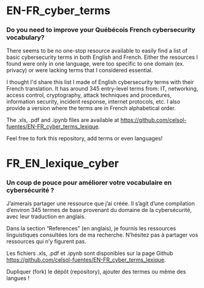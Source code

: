# EN-FR_cyber_terms
<h3>Do you need to improve your Québécois French cybersecurity vocabulary?</h3>

There seems to be no one-stop resource available to easily find a list of basic cybersecurity terms in both English and French. Either the resources I found were only in one language, were too specific to one domain (ex. privacy) or were lacking terms that I considered essential. 

I thought I'd share this list I made of English cybersecurity terms with their French translation. It has around 345 entry-level terms from: IT, networking, access control, cryptography, attack techniques and procedures, information security, incident response, internet protocols, etc. I also provide a version where the terms are in French alphabetical order.

The .xls, .pdf and .ipynb files are available at https://github.com/celsol-fuentes/EN-FR_cyber_terms_lexique.

Feel free to fork this repository, add terms or even languages!


# FR_EN_lexique_cyber
<h3>Un coup de pouce pour améliorer votre vocabulaire en cybersécurité ?</h3>

J’aimerais partager une ressource que j’ai créée. Il s’agit d’une compilation d’environ 345 termes de base provenant du domaine de la cybersécurité, avec leur traduction en anglais.

Dans la section “References” (en anglais), je fournis les ressources linguistiques consultées lors de ma recherche. N’hésitez pas à partager vos ressources qui n’y figurent pas. 

Les fichiers .xls, .pdf et .ipynb sont disponibles sur la page Github  https://github.com/celsol-fuentes/EN-FR_cyber_terms_lexique.

Dupliquer (fork) le dépôt (repository), ajouter des termes ou même des langues !

